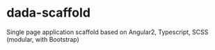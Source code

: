 # dada-scaffold
Single page application scaffold based on Angular2, Typescript, SCSS (modular, with Bootstrap)